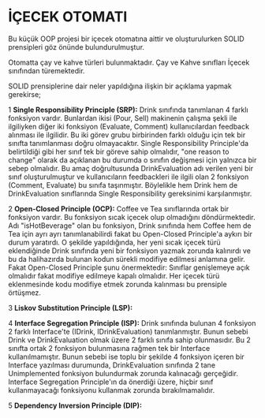﻿# İÇECEK OTOMATI

Bu küçük OOP projesi bir içecek otomatına aittir ve oluşturulurken SOLID prensipleri göz önünde bulundurulmuştur.

Otomatta çay ve kahve türleri bulunmaktadır. 
Çay ve Kahve sınıfları İçecek sınıfından türemektedir.

SOLID prensiplerine dair neler yapıldığına ilişkin bir açıklama yapmak gerekirse;

1 **Single Responsibility Principle (SRP):**
Drink sınıfında tanımlanan 4 farklı fonksiyon vardır. Bunlardan ikisi (Pour, Sell) makinenin çalışma şekli ile ilgiliyken diğer iki fonksiyon (Evaluate, Comment) kullanıcılardan feedback alınması ile ilgilidir. Bu iki görev grubu birbirinden farklı olduğu için tek bir sınıfta tanımlanması doğru olmayacaktır. Single Responsibility Principle'da belirtildiği gibi her sınıf tek bir göreve sahip olmalıdır, "one reason to change" olarak da açıklanan bu durumda o sınıfın değişmesi için yalnızca bir sebep olmalıdır. Bu amaç doğrultusunda DrinkEvaluation adı verilen yeni bir sınıf oluşturulmuştur ve kullanıcıların feedbackleri ile ilgili olan 2 fonksiyon (Comment, Evaluate) bu sınıfa taşınmıştır. Böylelikle hem Drink hem de DrinkEvaluation sınıflarında Single Responsibility gereksinimi karşılanmıştır.

2 **Open-Closed Principle (OCP):**
Coffee ve Tea sınıflarında ortak bir fonksiyon vardır. Bu fonksiyon sıcak içecek olup olmadığını döndürmektedir. Adı "isHotBeverage" olan bu fonksiyon, Drink sınıfında hem Coffee hem de Tea için ayrı ayrı tanımlanabilirdi fakat bu Open-Closed Principle'a aykırı bir durum yaratırdı. O şekilde yapıldığında, her yeni sıcak içecek türü eklendiğinde Drink sınıfında yeni bir fonksiyon yazmak zorunda kalınırdı ve bu da halihazırda bulunan kodun sürekli modifiye edilmesi anlamına gelir. Fakat Open-Closed Principle şunu önermektedir: Sınıflar genişlemeye açık olmalıdır fakat modifiye edilmeye kapalı olmalıdır. Her içecek türü eklenmesinde kodu modifiye etmek zorunda kalınması bu prensiple örtüşmez.

3 **Liskov Substitution Principle (LSP):**

4 **Interface Segregation Principle (ISP):**
Drink sınıfında bulunan 4 fonksiyon 2 farklı Interface'te (IDrink, IDrinkEvaluation) tanımlanmıştır. Bunun sebebi Drink ve DrinkEvaluation olmak üzere 2 farklı sınıfa sahip olunmasıdır. Bu 2 sınıfta ortak 2 fonksiyon bulunmasına rağmen tek bir Interface kullanılmamıştır. Bunun sebebi ise toplu bir şekilde 4 fonksiyon içeren bir Interface yazılması durumunda, DrinkEvaluation sınıfında 2 tane Unimplemented fonksiyon bulundurmak zorunda kalınacağı gerçeğidir. Interface Segregation Principle'ın da önerdiği üzere, hiçbir sınıf kullanmayacağı fonksiyonu kullanmak zorunda bırakılmamalıdır. 

5 **Dependency Inversion Principle (DIP):**
